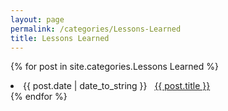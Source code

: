 ```yaml
---
layout: page
permalink: /categories/Lessons-Learned
title: Lessons Learned
---
```


{% for post in site.categories.Lessons Learned %}
 <li><span>{{ post.date | date_to_string }}</span> &nbsp; <a href="{{ post.url }}">{{ post.title }}</a></li>
{% endfor %}